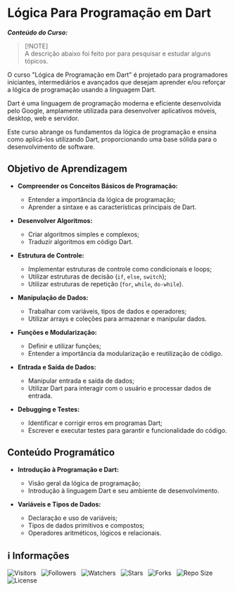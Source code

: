 <!-- Título -->
# Lógica Para Programação em Dart

***Conteúdo do Curso:***

> [!NOTE]\
> A descrição abaixo foi feito por para pesquisar e estudar alguns tópicos.

O curso "Lógica de Programação em Dart" é projetado para programadores iniciantes, intermediários e avançados que desejam aprender e/ou reforçar a lógica de programação usando a linguagem Dart.

Dart é uma linguagem de programação moderna e eficiente desenvolvida pelo Google, amplamente utilizada para desenvolver aplicativos móveis, desktop, web e servidor.

Este curso abrange os fundamentos da lógica de programação e ensina como aplicá-los utilizando Dart, proporcionando uma base sólida para o desenvolvimento de software.

## Objetivo de Aprendizagem

* **Compreender os Conceitos Básicos de Programação:**
  * Entender a importância da lógica de programação;
  * Aprender a sintaxe e as características principais de Dart.

* **Desenvolver Algoritmos:**
  * Criar algoritmos simples e complexos;
  * Traduzir algoritmos em código Dart.

* **Estrutura de Controle:**
  * Implementar estruturas de controle como condicionais e loops;
  * Utilizar estruturas de decisão (`if`, `else`, `switch`);
  * Utilizar estruturas de repetição (`for`, `while`, `do-while`).

* **Manipulação de Dados:**
  * Trabalhar com variáveis, tipos de dados e operadores;
  * Utilizar arrays e coleções para armazenar e manipular dados.

* **Funções e Modularização:**
  * Definir e utilizar funções;
  * Entender a importância da modularização e reutilização de código.

* **Entrada e Saída de Dados:**
  * Manipular entrada e saída de dados;
  * Utilizar Dart para interagir com o usuário e processar dados de entrada.

* **Debugging e Testes:**
  * Identificar e corrigir erros em programas Dart;
  * Escrever e executar testes para garantir e funcionalidade do código.

## Conteúdo Programático

* **Introdução à Programação e Dart:**
  * Visão geral da lógica de programação;
  * Introdução à linguagem Dart e seu ambiente de desenvolvimento.

* **Variáveis e Tipos de Dados:**
  * Declaração e uso de variáveis;
  * Tipos de dados primitivos e compostos;
  * Operadores aritméticos, lógicos e relacionais.

<!-- Informações -->
## &#8505; Informações

![Visitors](https://api.visitorbadge.io/api/visitors?path=Devsgeeknerd%2Fcur-log-par-pro-dar-fun&label=Visitantes&labelColor=%23700070&labelStyle=none&countColor=%23000fff&style=plastic&color=%23ffffff "Total de Visitantes")
&nbsp;
![Followers](https://img.shields.io/github/followers/Devsgeeknerd?style=p&label=Seguidores&labelColor=800080&color=000fff "Total de Seguidores")
&nbsp;
![Watchers](https://img.shields.io/github/watchers/Devsgeeknerd/cur-log-par-pro-dar-fun?style=p&label=Observadores&labelColor=800080&color=000fff "Total de Observadores")
&nbsp;
![Stars](https://img.shields.io/github/stars/Devsgeeknerd/cur-log-par-pro-dar-fun?style=p&label=Estrelas&labelColor=800080&color=000fff "Total de Estrelas")
&nbsp;
![Forks](https://img.shields.io/github/forks/Devsgeeknerd/cur-log-par-pro-dar-fun?style=p&label=Bifurcações&labelColor=800080&color=000fff "Total de Bifurcações")
&nbsp;
![Repo Size](https://img.shields.io/github/repo-size/Devsgeeknerd/cur-log-par-pro-dar-fun?style=p&label=Tamanho&labelColor=800080&color=000fff "Tamanho do Repositório")
&nbsp;
![License](https://img.shields.io/github/license/Devsgeeknerd/cur-log-par-pro-dar-fun?style=p&label=Licença&labelColor=800080&color=000fff "Licença do Repositório")
